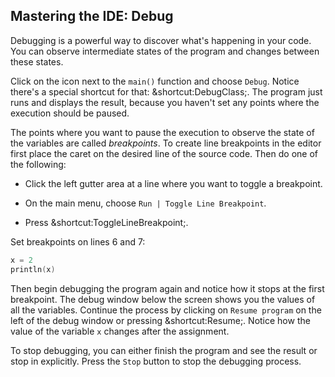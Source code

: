 ## Mastering the IDE: Debug

Debugging is a powerful way to discover what's happening in your code. You can
observe intermediate states of the program and changes between these states.

Click on the icon next to the `main()` function and choose
<span class="control">`Debug`</span>.
Notice there's a special shortcut for that:
<span class="shortcut">&shortcut:DebugClass;</span>.
The program just runs and displays the result,
because you haven't set any points where the execution should be paused.

The points where you want to pause the execution to observe the state of the
variables are called *breakpoints*. To create line breakpoints in the editor
first place the caret on the desired line of the source code. Then do one of
the following:

- Click the left gutter area at a line where you want to toggle a breakpoint.

- On the main menu, choose <span class="control">`Run | Toggle Line Breakpoint`</span>.

- Press <span class="shortcut">&shortcut:ToggleLineBreakpoint;</span>.

Set breakpoints on lines 6 and 7:

```kotlin
x = 2
println(x)
```

Then begin debugging
the program again and  notice how it stops at the first breakpoint.
The debug window below the screen  shows you the values of all the variables.
Continue the process by clicking on
<span class="control">`Resume program`</span> on the left of the debug window
or pressing <span class="shortcut">&shortcut:Resume;</span>.
Notice how the value of the variable `x` changes after the assignment.

To stop debugging, you can either finish the program and see the result or stop
in explicitly. Press the <span class="control">`Stop`</span> button to stop the
debugging process.
